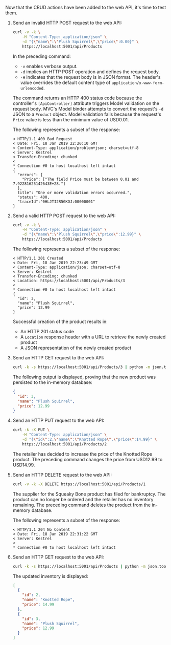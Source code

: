 Now that the CRUD actions have been added to the web API, it's time to test them.

1. Send an invalid HTTP POST request to the web API:

    ```bash
    curl -v -k \
        -H "Content-Type: application/json" \
        -d "{\"name\":\"Plush Squirrel\",\"price\":0.00}" \
        https://localhost:5001/api/Products
    ```

    In the preceding command:

    * `-v` enables verbose output.
    * `-d` implies an HTTP POST operation and defines the request body.
    * `-H` indicates that the request body is in JSON format. The header's value overrides the default content type of `application/x-www-form-urlencoded`.

    The command returns an HTTP 400 status code because the controller's `[ApiController]` attribute triggers Model validation on the request body. MVC's Model binder attempts to convert the request's `-d` JSON to a `Product` object. Model validation fails because the request's `Price` value is less than the minimum value of USD0.01.

    The following represents a subset of the response:

    ```text
    < HTTP/1.1 400 Bad Request
    < Date: Fri, 18 Jan 2019 22:20:10 GMT
    < Content-Type: application/problem+json; charset=utf-8
    < Server: Kestrel
    < Transfer-Encoding: chunked
    <
    * Connection #0 to host localhost left intact
    {
      "errors": {
        "Price": ["The field Price must be between 0.01 and 7.92281625142643E+28."]
      },
      title": "One or more validation errors occurred.",
      "status": 400,
      "traceId":"0HLJTI2R5GKOJ:00000001"
    }
    ```
1. Send a valid HTTP POST request to the web API:

    ```bash
    curl -v -k \
        -H "Content-Type: application/json" \
        -d "{\"name\":\"Plush Squirrel\",\"price\":12.99}" \
        https://localhost:5001/api/Products
    ```

    The following represents a subset of the response:

    ```text
    < HTTP/1.1 201 Created
    < Date: Fri, 18 Jan 2019 22:23:49 GMT
    < Content-Type: application/json; charset=utf-8
    < Server: Kestrel
    < Transfer-Encoding: chunked
    < Location: https://localhost:5001/api/Products/3
    <
    * Connection #0 to host localhost left intact
    {
      "id": 3,
      "name": "Plush Squirrel",
      "price": 12.99
    }
    ```

    Successful creation of the product results in:

    * An HTTP 201 status code
    * A `Location` response header with a URL to retrieve the newly created product
    * A JSON representation of the newly created product
1. Send an HTTP GET request to the web API:

    ```bash
    curl -k -s https://localhost:5001/api/Products/3 | python -m json.tool
    ```

    The following output is displayed, proving that the new product was persisted to the in-memory database:

    ```json
    {
      "id": 3,
      "name": "Plush Squirrel",
      "price": 12.99
    }
    ```
1. Send an HTTP PUT request to the web API:

    ```bash
    curl -k -X PUT \
        -H "Content-Type: application/json" \
        -d "{\"id\":2,\"name\":\"Knotted Rope\",\"price\":14.99}" \
        https://localhost:5001/api/Products/2
    ```

    The retailer has decided to increase the price of the Knotted Rope product. The preceding command changes the price from USD12.99 to USD14.99.
1. Send an HTTP DELETE request to the web API:

    ```bash
    curl -v -k -X DELETE https://localhost:5001/api/Products/1
    ```

    The supplier for the Squeaky Bone product has filed for bankruptcy. The product can no longer be ordered and the retailer has no inventory remaining. The preceding command deletes the product from the in-memory database.

    The following represents a subset of the response:

    ```text
    < HTTP/1.1 204 No Content
    < Date: Fri, 18 Jan 2019 22:31:22 GMT
    < Server: Kestrel
    <
    * Connection #0 to host localhost left intact
    ```
1. Send an HTTP GET request to the web API:

    ```bash
    curl -k -s https://localhost:5001/api/Products | python -m json.tool
    ```

    The updated inventory is displayed:

    ```json
    [
      {
        "id": 2,
        "name": "Knotted Rope",
        "price": 14.99
      },
      {
        "id": 3,
        "name": "Plush Squirrel",
        "price": 12.99
      }
    ]
    ```
